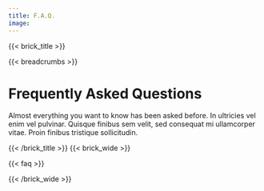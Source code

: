 ```yaml
---
title: F.A.Q.
image:
--- 
```

{{< brick_title >}}

{{< breadcrumbs >}}

# Frequently Asked Questions

Almost everything you want to know has been asked before. In ultricies vel enim vel pulvinar. Quisque finibus sem velit, sed consequat mi ullamcorper vitae. Proin finibus tristique sollicitudin.

{{< /brick_title >}}
{{< brick_wide >}}

{{< faq >}}

{{< /brick_wide >}}
